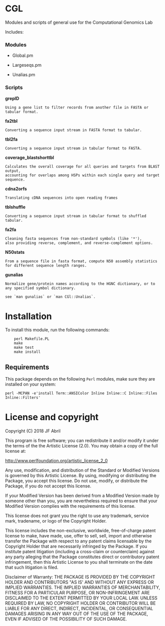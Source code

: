 # CGL

Modules and scripts of general use for the Computational Genomics Lab

Includes:

### Modules

* Global.pm

* Largeseqs.pm

* Unalias.pm


### Scripts

**grepID** 

```
Using a gene list to filter records from another file in FASTA or tabular format.
```

**fa2tbl** 

```
Converting a sequence input stream in FASTA format to tabular.
```

**tbl2fa**

```
Converting a sequence input stream in tabular format to FASTA.
```

**coverage_blastshorttbl**

```
Calculates the overall coverage for all queries and targets from BLAST output, 
accounting for overlaps among HSPs within each single query and target sequence.
```

**cdna2orfs**

```
Translating cDNA sequences into open reading frames
```

**tblshuffle**

```
Converting a sequence input stream in tabular format to shuffled tabular.
```

**fa2fa**

```
Cleaning fasta sequences from non-standard symbols (like '*'), 
also providing reverse, complement, and reverse-complement options.
```

**N50stats**

```
From a sequence file in fasta format, compute N50 assembly statistics
for different sequence length ranges.
```

**gunalias**

```
Normalize gene/protein names according to the HGNC dictionary, or to any specified symbol dictionary.

see `man gunalias` or `man CGl::Unalias`.
```

# Installation

To install this module, run the following commands:

```
	perl Makefile.PL
	make
	make test
	make install
```

## Requirements

This package depends on the following `Perl` modules, make sure they are installed on your system:

```
perl -MCPAN -e'install Term::ANSIColor Inline Inline::C Inline::Files Inline::Filters'
```

# License and copyright

Copyright (C) 2018 JF Abril

This program is free software; you can redistribute it and/or modify it
under the terms of the the Artistic License (2.0). You may obtain a
copy of the full license at:

<http://www.perlfoundation.org/artistic_license_2_0>

Any use, modification, and distribution of the Standard or Modified
Versions is governed by this Artistic License. By using, modifying or
distributing the Package, you accept this license. Do not use, modify,
or distribute the Package, if you do not accept this license.

If your Modified Version has been derived from a Modified Version made
by someone other than you, you are nevertheless required to ensure that
your Modified Version complies with the requirements of this license.

This license does not grant you the right to use any trademark, service
mark, tradename, or logo of the Copyright Holder.

This license includes the non-exclusive, worldwide, free-of-charge
patent license to make, have made, use, offer to sell, sell, import and
otherwise transfer the Package with respect to any patent claims
licensable by the Copyright Holder that are necessarily infringed by the
Package. If you institute patent litigation (including a cross-claim or
counterclaim) against any party alleging that the Package constitutes
direct or contributory patent infringement, then this Artistic License
to you shall terminate on the date that such litigation is filed.

Disclaimer of Warranty: THE PACKAGE IS PROVIDED BY THE COPYRIGHT HOLDER
AND CONTRIBUTORS "AS IS' AND WITHOUT ANY EXPRESS OR IMPLIED WARRANTIES.
THE IMPLIED WARRANTIES OF MERCHANTABILITY, FITNESS FOR A PARTICULAR
PURPOSE, OR NON-INFRINGEMENT ARE DISCLAIMED TO THE EXTENT PERMITTED BY
YOUR LOCAL LAW. UNLESS REQUIRED BY LAW, NO COPYRIGHT HOLDER OR
CONTRIBUTOR WILL BE LIABLE FOR ANY DIRECT, INDIRECT, INCIDENTAL, OR
CONSEQUENTIAL DAMAGES ARISING IN ANY WAY OUT OF THE USE OF THE PACKAGE,
EVEN IF ADVISED OF THE POSSIBILITY OF SUCH DAMAGE.


